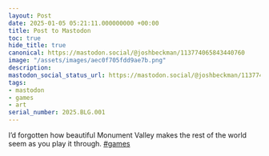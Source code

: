 ```yaml
---
layout: Post
date: 2025-01-05 05:21:11.000000000 +00:00
title: Post to Mastodon
toc: true
hide_title: true
canonical: https://mastodon.social/@joshbeckman/113774065843440760
image: "/assets/images/aec0f705fdd9ae7b.png"
description:
mastodon_social_status_url: https://mastodon.social/@joshbeckman/113774065843440760
tags:
- mastodon
- games
- art
serial_number: 2025.BLG.001
---
```

<p>I’d forgotten how beautiful Monument Valley makes the rest of the world seem as you play it through. <a href="https://mastodon.social/tags/games" class="mention hashtag" rel="tag">#<span>games</span></a></p>
